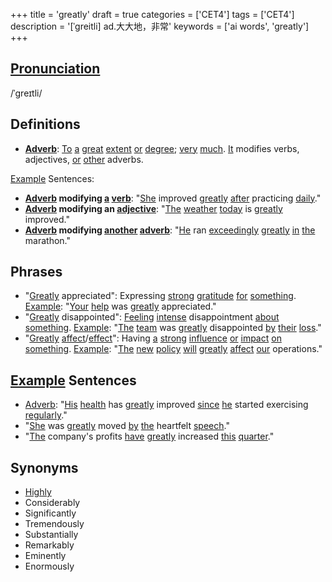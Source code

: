 +++
title = 'greatly'
draft = true
categories = ['CET4']
tags = ['CET4']
description = '[ˈgreitli] ad.大大地，非常'
keywords = ['ai words', 'greatly']
+++

## [Pronunciation](/post/pronunciation/)
/ˈɡreɪtli/

## Definitions
- **[Adverb](/post/adverb/)**: [To](/post/to/) [a](/post/a/) [great](/post/great/) [extent](/post/extent/) [or](/post/or/) [degree](/post/degree/); [very](/post/very/) [much](/post/much/). [It](/post/it/) modifies verbs, adjectives, [or](/post/or/) [other](/post/other/) adverbs.

[Example](/post/example/) Sentences:
- **[Adverb](/post/adverb/) modifying [a](/post/a/) [verb](/post/verb/)**: "[She](/post/she/) improved [greatly](/post/greatly/) [after](/post/after/) practicing [daily](/post/daily/)."
- **[Adverb](/post/adverb/) modifying an [adjective](/post/adjective/)**: "[The](/post/the/) [weather](/post/weather/) [today](/post/today/) is [greatly](/post/greatly/) improved."
- **[Adverb](/post/adverb/) modifying [another](/post/another/) [adverb](/post/adverb/)**: "[He](/post/he/) ran [exceedingly](/post/exceedingly/) [greatly](/post/greatly/) [in](/post/in/) [the](/post/the/) marathon."

## Phrases
- "[Greatly](/post/greatly/) appreciated": Expressing [strong](/post/strong/) [gratitude](/post/gratitude/) [for](/post/for/) [something](/post/something/). [Example](/post/example/): "[Your](/post/your/) [help](/post/help/) was [greatly](/post/greatly/) appreciated."
- "[Greatly](/post/greatly/) disappointed": [Feeling](/post/feeling/) [intense](/post/intense/) disappointment [about](/post/about/) [something](/post/something/). [Example](/post/example/): "[The](/post/the/) [team](/post/team/) was [greatly](/post/greatly/) disappointed [by](/post/by/) [their](/post/their/) [loss](/post/loss/)."
- "[Greatly](/post/greatly/) [affect](/post/affect/)/[effect](/post/effect/)": Having [a](/post/a/) [strong](/post/strong/) [influence](/post/influence/) [or](/post/or/) [impact](/post/impact/) [on](/post/on/) [something](/post/something/). [Example](/post/example/): "[The](/post/the/) [new](/post/new/) [policy](/post/policy/) [will](/post/will/) [greatly](/post/greatly/) [affect](/post/affect/) [our](/post/our/) operations."

## [Example](/post/example/) Sentences
- [Adverb](/post/adverb/): "[His](/post/his/) [health](/post/health/) has [greatly](/post/greatly/) improved [since](/post/since/) [he](/post/he/) started exercising [regularly](/post/regularly/)."
- "[She](/post/she/) was [greatly](/post/greatly/) moved [by](/post/by/) [the](/post/the/) heartfelt [speech](/post/speech/)."
- "[The](/post/the/) company's profits [have](/post/have/) [greatly](/post/greatly/) increased [this](/post/this/) [quarter](/post/quarter/)."

## Synonyms
- [Highly](/post/highly/)
- Considerably
- Significantly
- Tremendously
- Substantially
- Remarkably
- Eminently
- Enormously
